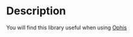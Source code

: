 # Description
You will find this library useful when using [Ophis](https://github.com/michaelcmartin/Ophis)
